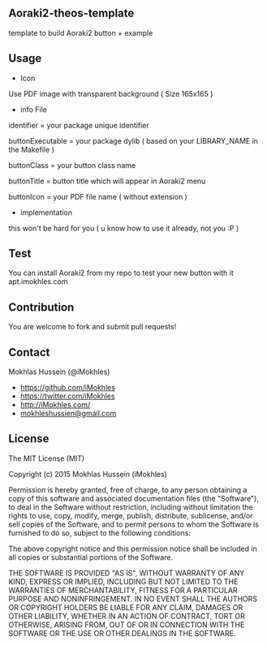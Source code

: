## Aoraki2-theos-template
template to build Aoraki2 button + example

## Usage

* Icon

Use PDF image with transparent background ( Size 165x165 )

* info File

identifier = your package unique identifier

buttonExecutable = your package dylib ( based on your LIBRARY_NAME in the Makefile )

buttonClass = your button class name

buttonTitle = button title which will appear in Aoraki2 menu

buttonIcon = your PDF file name ( without extension )

* implementation

this won't be hard for you ( u know how to use it already, not you :P )

## Test

You can install Aoraki2 from my repo to test your new button with it apt.imokhles.com

## Contribution

You are welcome to fork and submit pull requests!

## Contact

Mokhlas Hussein (@iMokhles)

- https://github.com/iMokhles
- https://twitter.com/iMokhles
- http://iMokhles.com/
- mokhleshussien@gmail.com

## License

The MIT License (MIT)

Copyright (c) 2015 Mokhlas Hussein (iMokhles)

Permission is hereby granted, free of charge, to any person obtaining a copy
of this software and associated documentation files (the "Software"), to deal
in the Software without restriction, including without limitation the rights
to use, copy, modify, merge, publish, distribute, sublicense, and/or sell
copies of the Software, and to permit persons to whom the Software is
furnished to do so, subject to the following conditions:

The above copyright notice and this permission notice shall be included in all
copies or substantial portions of the Software.

THE SOFTWARE IS PROVIDED "AS IS", WITHOUT WARRANTY OF ANY KIND, EXPRESS OR
IMPLIED, INCLUDING BUT NOT LIMITED TO THE WARRANTIES OF MERCHANTABILITY,
FITNESS FOR A PARTICULAR PURPOSE AND NONINFRINGEMENT. IN NO EVENT SHALL THE
AUTHORS OR COPYRIGHT HOLDERS BE LIABLE FOR ANY CLAIM, DAMAGES OR OTHER
LIABILITY, WHETHER IN AN ACTION OF CONTRACT, TORT OR OTHERWISE, ARISING FROM,
OUT OF OR IN CONNECTION WITH THE SOFTWARE OR THE USE OR OTHER DEALINGS IN THE
SOFTWARE.